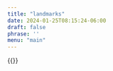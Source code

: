```yaml
---
title: "landmarks"
date: 2024-01-25T08:15:24-06:00
draft: false
phrase: ''
menu: "main"
---
```


{{<localpics>}}